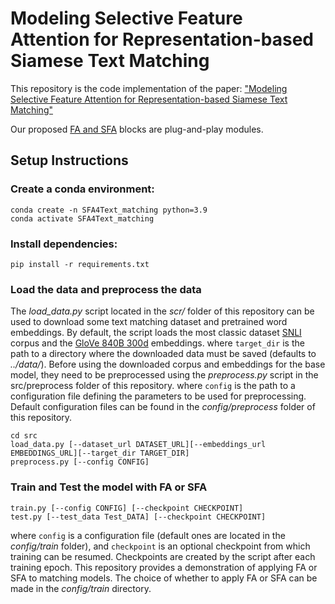 # Modeling Selective Feature Attention for Representation-based Siamese Text Matching
This repository is the code implementation of the paper:
["Modeling Selective Feature Attention for Representation-based Siamese Text Matching"](https://arxiv.org/pdf/2404.16776) 

Our proposed [FA and SFA](https://github.com/hggzjx/SFA/blob/main/base_model/our_layers.py) blocks are plug-and-play modules.

## Setup Instructions
### Create a conda environment:
```
conda create -n SFA4Text_matching python=3.9
conda activate SFA4Text_matching
```
### Install dependencies:
```
pip install -r requirements.txt
```
### Load the data and preprocess the data
The *load_data.py* script located in the *scr/* folder of this repository can be used to download some text matching dataset 
and pretrained word embeddings. By default, the script loads the most classic dataset [SNLI](https://nlp.stanford.edu/projects/snli/) 
corpus and the [GloVe 840B 300d](https://nlp.stanford.edu/projects/glove/) embeddings. where `target_dir` is the path to a directory 
where the downloaded data must be saved (defaults to *../data/*). Before using the downloaded corpus and embeddings for the base model, 
they need to be preprocessed using the *preprocess.py* script in the src/preprocess folder of this repository. where `config` 
is the path to a configuration file defining the parameters to be used for preprocessing. Default configuration files can be found in the *config/preprocess* folder 
of this repository.
```
cd src
load_data.py [--dataset_url DATASET_URL][--embeddings_url EMBEDDINGS_URL][--target_dir TARGET_DIR]
preprocess.py [--config CONFIG]
```
### Train and Test the model with FA or SFA
```
train.py [--config CONFIG] [--checkpoint CHECKPOINT]
test.py [--test_data Test_DATA] [--checkpoint CHECKPOINT]
```
where `config` is a configuration file (default ones are located in the *config/train* folder), and `checkpoint` is an 
optional checkpoint from which training can be resumed. Checkpoints are created by the script after each training epoch.
This repository provides a demonstration of applying FA or SFA to matching models. The choice of whether to apply FA or 
SFA can be made in the *config/train* directory.


